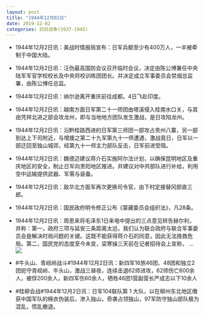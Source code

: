 ```yaml
---
layout: post
title: "1944年12月02日"
date: 2019-12-02
categories: 抗日战争(1937-1945)
---
```


<meta name="referrer" content="no-referrer" />

- 1944年12月2日讯：美战时情报局宣布：日军兵额至少有400万人，一半被牵制于中国大陆。 

- 1944年12月2日讯：汪伪最高国防会议召开临时会议，决定由陈公博兼任中央陆军军官学校校长及中央将校训练团团长。并决定成立军事委员会禁烟总监署，由陈公博任总监。 

- 1944年12月2日讯：纳尔逊离开重庆前往成都。4日飞赴印度。 

- 1944年12月2日讯：越南方面日军第二十一师团由塔溪侵入桂南水口关，与其由凭祥北进之部会攻龙州，即与当地地方团队发生激战，是日攻陷龙州。 

- 1944年12月2日讯：沿黔桂路西进的日军第三师团一部攻占贵州八寨，另一部到达上下司附近，与增援之第二十九军第九十一师遭遇，激战竟日，日军以一部迂回至独山城郊，经第九十一师主力部队反击，日军前进受阻。 

- 1944年12月2日讯：魏德迈建议蒋介石实施阿尔法计划，以确保昆明地区及重庆地区的安全，制止日军向贵阳地区推进。并建议对中共部队进行补给，利用空中运输提供武器、军需与装备。 

- 1944年12月2日讯：敌华北方面军再次更换司令官，由下村定接替冈部直三郎。 

- 1944年12月2日讯：国民政府明令修正公布《蒙藏委员会组织法》，凡28条。 

- 1944年12月2日讯：周恩来将毛泽东1日来电中提出的三点意见转告赫尔利，并称：第一，政府三项与延安三条距离太远，我们认为联合政府与联合军事委员会是解决时局问题的关键。这既不能获得蒋介石的同意，因此无法挽救危局。第二，国民党的态度至今未变，梁寒操三天前在记者招待会上宣称， ... <br/><img src="https://wx2.sinaimg.cn/large/aca367d8ly1g9i72amss6j20c80gs0t1.jpg" />

- #牛头山、青岘岭战斗#1944年12月2日讯：新四军16旅46团、48团和独立2团扼守青岘岭、牛头山，激战三昼夜，连续击退62师进攻，62师伤亡600余人，被俘200余人，新四军伤60余人，牺牲46团1营副营长严成志以下10余人 

- #桂柳会战#1944年12月2日讯：日军104联队第 1 大队，以在柳州东北地区缴获中国军队的棉衣伪装后，渗入独山，奇袭占领独山，97军防守独山部队极为混乱，慌乱撤退。 

